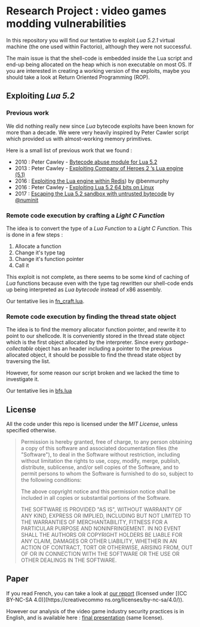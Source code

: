 # Research Project : video games modding vulnerabilities

In this repository you will find our tentative to exploit *Lua 5.2.1* virtual machine (the one used within Factorio), although they were not successful.

The main issue is that the shell-code is embedded inside the Lua script and end-up being allocated on the heap which is non executable on most OS. If you are interested in creating a working version of the exploits, maybe you should take a look at Return Oriented Programming (ROP).

## Exploiting *Lua 5.2*

### Previous work

We did nothing really new since *Lua* bytecode exploits have been known for more than a decade. We were very heavily inspired by Peter Cawler script which provided us with almost-working memory primitives.

Here is a small list of previous work that we found :

* 2010 : Peter Cawley - [Bytecode abuse module for Lua 5.2](http://www.corsix.org/lua/bytecode_abuse_0_1.lua) 
* 2013 : Peter Cawley - [Exploiting Company of Heroes 2 ‘s Lua engine (5.1)](https://gist.github.com/corsix/6575486)
* 2016 : [Exploiting the Lua engine within Redis](https://gist.github.com/benmmurphy/7d609f96deab5e297918bf9a395350e2)) by @benmurphy
* 2016 : Peter Cawley - [Exploiting Lua 5.2 64 bits on Linux](https://gist.github.com/corsix/49d770c7085e4b75f32939c6c076aad6)
* 2017 : [Escaping the Lua 5.2 sandbox with untrusted bytecode](https://apocrypha.numin.it/talks/lua_bytecode_exploitation.pdf) by [\@numinit](https://github.com/numinit)

### Remote code execution by crafting a *Light C Function*

The idea is to convert the type of a *Lua Function* to a *Light C Function*. This is done in a few steps :

1. Allocate a function
2. Change it's type tag
3. Change it's function pointer
4. Call it

This exploit is not complete, as there seems to be some kind of caching of *Lua* functions because even with the type tag rewritten our shell-code ends up being interpreted as *Lua bytecode* instead of x86 assembly.

Our tentative lies in [fn_craft.lua](./fn_craft.lua).

### Remote code execution by finding the thread state object

The idea is to find the memory allocator function pointer, and rewrite it to point to our shellcode. It is conveniently stored in the thread state object which is the first object allocated by the interpreter. Since every *garbage-collectable* object has an header including a pointer to the previous allocated object, it should be possible to find the thread state object by traversing the list.

However, for some reason our script broken and we lacked the time to investigate it.

Our tentative lies in [bfs.lua](./bfs.lua)

## License 

All the code under this repo is licensed under the *MIT License*, unless specified otherwise.

> Permission is hereby granted, free of charge, to any person obtaining a copy
> of this software and associated documentation files (the "Software"), to deal
> in the Software without restriction, including without limitation the rights
> to use, copy, modify, merge, publish, distribute, sublicense, and/or sell
> copies of the Software, and to permit persons to whom the Software is
> furnished to do so, subject to the following conditions:
> 
> The above copyright notice and this permission notice shall be included in all
> copies or substantial portions of the Software.
> 
> THE SOFTWARE IS PROVIDED "AS IS", WITHOUT WARRANTY OF ANY KIND, EXPRESS OR
> IMPLIED, INCLUDING BUT NOT LIMITED TO THE WARRANTIES OF MERCHANTABILITY,
> FITNESS FOR A PARTICULAR PURPOSE AND NONINFRINGEMENT. IN NO EVENT SHALL THE
> AUTHORS OR COPYRIGHT HOLDERS BE LIABLE FOR ANY CLAIM, DAMAGES OR OTHER
> LIABILITY, WHETHER IN AN ACTION OF CONTRACT, TORT OR OTHERWISE, ARISING FROM,
> OUT OF OR IN CONNECTION WITH THE SOFTWARE OR THE USE OR OTHER DEALINGS IN THE
> SOFTWARE.


## Paper

If you read French, you can take a look at [our report](./report/report.pdf) (licensed under [(CC BY-NC-SA 4.0)](https://creativecommo
ns.org/licenses/by-nc-sa/4.0/)).

However our analysis of the video game industry security practices is in English, and is available here : [final presentation](./presentation.pdf) (same license).
